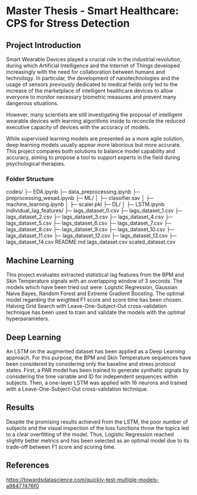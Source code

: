 # Master Thesis - Smart Healthcare: CPS for Stress Detection
## Project Introduction
Smart Wearable Devices played a crucial role in the industrial revolution, during which Artificial Intelligence and the Internet of Things developed increasingly with the need for collaboration between humans and technology. In particular, the development of nanotechnologies and the usage of sensors previously dedicated to medical fields only led to the increase of the marketplace of intelligent healthcare devices to allow everyone to monitor necessary biometric measures and prevent many dangerous situations. 

However, many scientists are still investigating the proposal of intelligent wearable devices with learning algorithms inside to reconcile the reduced executive capacity of devices with the accuracy of models.

While supervised learning models are presented as a more agile solution, deep learning models usually appear more laborious but more accurate. 
This project compares both solutions to balance model capability and accuracy, aiming to propose a tool to support experts in the field during psychological therapies. 

### Folder Structure
codes/
├─ EDA.ipynb
├─ data_preprocessing.ipynb
├─ preprocessing_wesad.ipynb
├─ ML/
│  ├─ classifier.sav
│  ├─ machine_learning.ipynb
│  ├─ scaler.pkl
├─ DL/
│  ├─ LSTM.ipynb
individual_lag_features/
├─ lags_dataset_0.csv
├─ lags_dataset_1.csv
├─ lags_dataset_2.csv
├─ lags_dataset_3.csv
├─ lags_dataset_4.csv
├─ lags_dataset_5.csv
├─ lags_dataset_6.csv
├─ lags_dataset_7.csv
├─ lags_dataset_8.csv
├─ lags_dataset_9.csv
├─ lags_dataset_10.csv
├─ lags_dataset_11.csv
├─ lags_dataset_12.csv
├─ lags_dataset_13.csv
├─ lags_dataset_14.csv
README.md
lags_dataset.csv
scaled_dataset.csv


## Machine Learning
This project evaluates extracted statistical lag features from the BPM and Skin Temperature signals with an overlapping window of 3 seconds. The models which have been tried out were: Logistic Regression, Gaussian Naive Bayes, Random Forest and Extreme Gradient Boosting. The optimal model regarding the weighted F1 score and score time has been chosen. Halving Grid Search with Leave-One-Subject-Out cross-validation technique has been used to train and validate the models with the optimal hyperparameters.

## Deep Learning
An LSTM on the augmented dataset has been applied as a Deep Learning approach. For this purpose, the BPM and Skin Temperature sequences have been considered by considering only the baseline and stress protocol states. First, a PAR model has been trained to generate synthetic signals by considering the time variable and ID for independent sequences within subjects. Then, a one-layer LSTM was applied with 16 neurons and trained with a Leave-One-Subject-Out cross-validation technique.

## Results
Despite the promising results achieved from the LSTM, the poor number of subjects and the visual inspection of the loss functions throw the topics led to a clear overfitting of the model. Thus, Logistic Regression reached slightly better metrics and has been selected as an optimal model due to its trade-off between F1 score and scoring time. 

## References
https://towardsdatascience.com/quickly-test-multiple-models-a98477476f0


